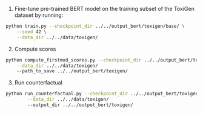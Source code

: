 
1) Fine-tune pre-trained BERT model on the training subset of the ToxiGen dataset by running: 

```bash
python train.py --checkpoint_dir ../../output_bert/toxigen/base/ \
    --seed 42 \
    --data_dir ../../data/toxigen/
```

2) Compute scores

```bash
python compute_firstmod_scores.py --checkpoint_dir ../../output_bert/toxigen/base/best_checkpoint \
    --data_dir ../../data/toxigen/
    --path_to_save ../../output_bert/toxigen/
```

3) Run counterfactual

```bash
python run_counterfactual.py --checkpoint_dir ../../output_bert/toxigen/base/best_checkpoint \
        --data_dir ../../data/toxigen/
        --output_dir ../../output_bert/toxigen/
```